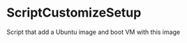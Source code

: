 ScriptCustomizeSetup
====================

Script that add a Ubuntu image and boot VM with this image
